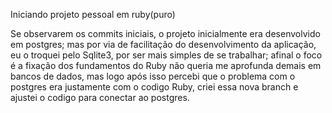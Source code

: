 Iniciando projeto pessoal em ruby(puro)

Se observarem os commits iniciais, o projeto inicialmente era desenvolvido em postgres;
mas por via de facilitação do desenvolvimento da aplicação, eu o troquei pelo Sqlite3, por ser mais simples de se trabalhar; afinal o foco é a fixação dos fundamentos do Ruby não queria me aprofunda demais em bancos de dados, mas logo após isso percebi que o problema com o postgres era justamente com o codigo Ruby, criei essa nova branch e ajustei o codigo para conectar ao postgres.